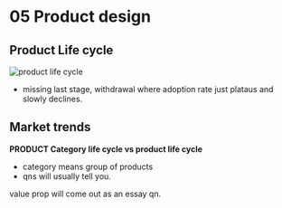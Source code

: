 # 05 Product design

## Product Life cycle

![product life cycle](https://cpoclub.com/wp-content/uploads/sites/4/2023/03/PRD-Keyword-product-management-lifecycle_Infographic_Traditional-product-lifecycle.png)

- missing last stage, withdrawal where adoption rate just plataus and slowly declines.

## Market trends

**PRODUCT Category life cycle vs product life cycle**

- category means group of products
- qns will usually tell you.

value prop will come out as an essay qn.